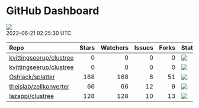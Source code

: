 GitHub Dashboard
================

![](https://github.com/lazappi/gh-dashboard/workflows/Render%20Status/badge.svg)  
2022-06-21 02:25:30 UTC

| Repo                                                                  | Stars | Watchers | Issues | Forks | Status                                                                                                                                                   | Commit                                                                                                                                                           |
| :-------------------------------------------------------------------- | ----: | -------: | -----: | ----: | :------------------------------------------------------------------------------------------------------------------------------------------------------- | :--------------------------------------------------------------------------------------------------------------------------------------------------------------- |
| [kvittingseerup/clustree](https://github.com/kvittingseerup/clustree) |     0 |        0 |      0 |     0 | [![](https://github.com/lazappi/clustree/workflows/R-CMD-check/badge.svg)](https://github.com/lazappi/clustree/actions/runs/2516249992)                  | <a href="https://github.com/kvittingseerup/clustree/commit/529177e8e4f34b49926ac1708a60ec54478775ea" title="Addded control of the node text rotation">529177</a> |
| [kvittingseerup/clustree](https://github.com/kvittingseerup/clustree) |     0 |        0 |      0 |     0 | [![](https://github.com/lazappi/clustree/workflows/test-coverage/badge.svg)](https://github.com/lazappi/clustree/actions/runs/2516249998)                | <a href="https://github.com/kvittingseerup/clustree/commit/529177e8e4f34b49926ac1708a60ec54478775ea" title="Addded control of the node text rotation">529177</a> |
| [Oshlack/splatter](https://github.com/Oshlack/splatter)               |   168 |      168 |      8 |    51 | [![](https://github.com/Oshlack/splatter/workflows/R-CMD-check-bioc/badge.svg)](https://github.com/Oshlack/splatter/actions/runs/2239532437)             | <a href="https://github.com/Oshlack/splatter/commit/a963d8d806e3d645f9e664e884aecd148430f605" title="Bioconductor 3.16 devel">a963d8</a>                         |
| [theislab/zellkonverter](https://github.com/theislab/zellkonverter)   |    66 |       66 |     12 |     9 | [![](https://github.com/theislab/zellkonverter/workflows/R-CMD-check-bioc/badge.svg)](https://github.com/theislab/zellkonverter/actions/runs/2467339983) | <a href="https://github.com/theislab/zellkonverter/commit/953615bed4002f31c8fb70f5e2b9cb6e2f0ca4ff" title="Merge branch 'RELEASE_3_15'">953615</a>               |
| [lazappi/clustree](https://github.com/lazappi/clustree)               |   128 |      128 |     10 |    13 | [![](https://github.com/lazappi/clustree/workflows/pkgdown/badge.svg)](https://github.com/lazappi/clustree/actions/runs/1443262851)                      | <a href="https://github.com/lazappi/clustree/commit/58cabf6044bf77096f15d6ce5d25156681f4bcfd" title="Merge branch 'master' into develop">58cabf</a>              |
